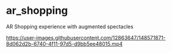 # ar_shopping
AR Shopping experience with augmented spectacles

https://user-images.githubusercontent.com/12863647/148571871-8d062d2b-6740-4f11-97d5-d9bb5ee48015.mp4
